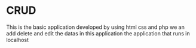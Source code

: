 # CRUD
This is the basic application developed by using html css and php 
we an add delete and edit the datas in this application
the application that runs in localhost
